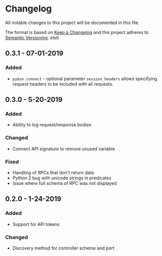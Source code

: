 # Changelog
All notable changes to this project will be documented in this file.

The format is based on [Keep a Changelog](http://keepachangelog.com/) and this project adheres to [Semantic Versioning](http://semver.org/).
etsti

## 0.3.1 - 07-01-2019
### Added
- `pybsn.connect` - optional parameter `session_headers` allows specifying
request headers to be included with all requests.

## 0.3.0 - 5-20-2019
### Added 
- Ability to log request/response bodies

### Changed
- Connect API signature to remove unused variable
 
### Fixed 
- Handling of RPCs that don't return data
- Python 2 bug with unicode strings in predicates
- Issue where full schema of RPC was not displayed 

## 0.2.0 - 1-24-2019
### Added
- Support for API tokens

### Changed
- Discovery method for controller scheme and port
